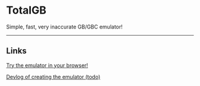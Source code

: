 # TotalGB

Simple, fast, very inaccurate GB/GBC emulator!

----

## Links

[Try the emulator in your browser!](emu)

[Devlog of creating the emulator (todo)](journey)
